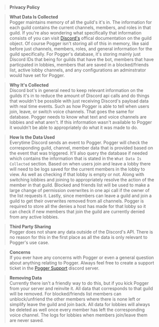> **Privacy Policy**

> **What Data Is Collected**\
> Pogger maintains memory of all the guild's it's in. The information for each guild contains the current channels, members, and roles in that guild. If you're also wondering what specifically that information consists of you can visit [Discord's](https://discord.com/developers/docs/resources/guild#guild-object) offical documentation on the guild object. Of course Pogger isn't storing all of this in memory, like said before just channels, members, roles, and general information for the guild specifically. For Pogger's database, it's storing mainly just Discord IDs that being for guilds that have the bot, members that have particpated in lobbies, members that are saved in a blocked/friends list, active lobby channels, and any configurations an adminstrator would have set for Pogger.

> **Why It's Collected**\
> Discord bot's in general need to keep relevant information on the guilds it's in to reduce the amount of Discord api calls and do things that wouldn't be possible with just receiving Discord's payload data with real time events. Such as how Pogger is able to tell when users join, leave, or switch voice channels. That goes the same for database. Pogger needs to know what text and voice channels are lobbies and what aren't. If this information wasn't available to Pogger it wouldn't be able to appropriately do what it was made to do.

> **How Is the Data Used**\
> Everytime Discord sends an event to Pogger. Pogger will check the corresponding guild, channel, member data that is provided based on the event that was triggered. It'll also query the database if needed which contains the information that is stated in the `What Data Is Collected` section. Based on when users join and leave a lobby there will need to be logs saved for the current members in the lobby to view. As well as checking if that lobby is empty or not. Along with switching lobbies and joining to appropriately resolve the action of the member in that guild. Blocked and friends list will be used to make a large change of permission overwrites in one api call if the owner of the list requests it. Lastly, since members can leave a guild and join a guild to get their overwrites removed from all channels. Pogger is required to store all the denies a host has made for that lobby so it can check if new members that join the guild are currently denied from any active lobbies.

> **Third Party Sharing**\
> Pogger does not share any data outside of the Discord's API. There is no reason for this in the first place as all the data is only relevant to Pogger's use case.

> **Concerns**\
> If you ever have any concerns with Pogger or even a general question about anything relating to Pogger. Always feel free to create a support ticket in the [Pogger Support](https://discord.gg/wsW2bGDC2H) discord server.

> **Removing Data**\
> Currently there isn't a friendly way to do this, but if you kick Pogger from your server and reinvite it. All data that corresponds to that guild will be removed. For blocked/friends list members can unblock/unfriend the other members where there is none left or simplify leave the guild and join back. All data for lobbies will always be deleted as well once every member has left the corresponding voice channel. The logs for lobbies when members join/leave them are never saved.
